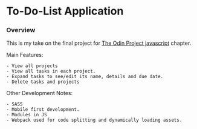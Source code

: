 # To-Do-List Application

<h3> Overview </h3>

This is my take on the final project for <a href='https://www.theodinproject.com/lessons/node-path-javascript-todo-list'>The Odin Project javascript</a> chapter. 

Main Features:

    - View all projects
    - View all tasks in each project.
    - Expand tasks to see/edit its name, details and due date.
    - Delete tasks and projects
    
Other Development Notes:
 
    - SASS
    - Mobile first development. 
    - Modules in JS 
    - Webpack used for code splitting and dynamically loading assets.
    


